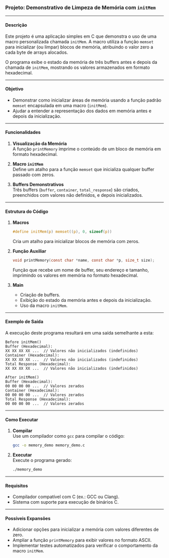 ### Projeto: Demonstrativo de Limpeza de Memória com `initMem`

---

#### Descrição

Este projeto é uma aplicação simples em C que demonstra o uso de uma macro personalizada chamada `initMem`. A macro utiliza a função `memset` para inicializar (ou limpar) blocos de memória, atribuindo o valor zero a cada byte de arrays alocados. 

O programa exibe o estado da memória de três buffers antes e depois da chamada de `initMem`, mostrando os valores armazenados em formato hexadecimal.

---

#### Objetivo

- Demonstrar como inicializar áreas de memória usando a função padrão `memset` encapsulada em uma macro (`initMem`).
- Ajudar a entender a representação dos dados em memória antes e depois da inicialização.

---

#### Funcionalidades

1. **Visualização da Memória**  
   A função `printMemory` imprime o conteúdo de um bloco de memória em formato hexadecimal.

2. **Macro `initMem`**  
   Define um atalho para a função `memset` que inicializa qualquer buffer passado com zeros.

3. **Buffers Demonstrativos**  
   Três buffers (`buffer`, `container`, `total_response`) são criados, preenchidos com valores não definidos, e depois inicializados.

---

#### Estrutura do Código

1. **Macros**  
   ```c
   #define initMem(p) memset((p), 0, sizeof(p))
   ```
   Cria um atalho para inicializar blocos de memória com zeros.

2. **Função Auxiliar**  
   ```c
   void printMemory(const char *name, const char *p, size_t size);
   ```
   Função que recebe um nome de buffer, seu endereço e tamanho, imprimindo os valores em memória no formato hexadecimal.

3. **Main**  
   - Criação de buffers.
   - Exibição do estado da memória antes e depois da inicialização.
   - Uso da macro `initMem`.

---

#### Exemplo de Saída

A execução deste programa resultará em uma saída semelhante a esta:

```
Before initMem()
Buffer (Hexadecimal):
XX XX XX XX ...  // Valores não inicializados (indefinidos)
Container (Hexadecimal):
XX XX XX XX ...  // Valores não inicializados (indefinidos)
Total Response (Hexadecimal):
XX XX XX XX ...  // Valores não inicializados (indefinidos)

After initMem()
Buffer (Hexadecimal):
00 00 00 00 ...  // Valores zerados
Container (Hexadecimal):
00 00 00 00 ...  // Valores zerados
Total Response (Hexadecimal):
00 00 00 00 ...  // Valores zerados
```

---

#### Como Executar

1. **Compilar**  
   Use um compilador como `gcc` para compilar o código:
   ```bash
   gcc -o memory_demo memory_demo.c
   ```

2. **Executar**  
   Execute o programa gerado:
   ```bash
   ./memory_demo
   ```

---

#### Requisitos

- Compilador compatível com C (ex.: GCC ou Clang).
- Sistema com suporte para execução de binários C.

---

#### Possíveis Expansões

- Adicionar opções para inicializar a memória com valores diferentes de zero.
- Ampliar a função `printMemory` para exibir valores no formato ASCII.
- Implementar testes automatizados para verificar o comportamento da macro `initMem`.